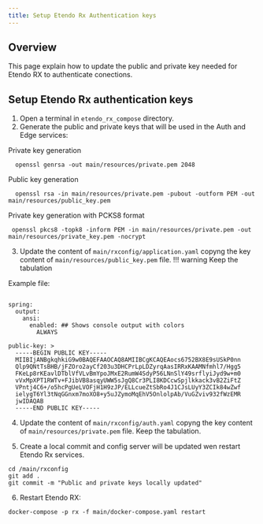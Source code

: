 ```yaml
---
title: Setup Etendo Rx Authentication keys
---
```

## Overview
This page explain how to update the public and private key needed for Etendo RX to authenticate conections.

## Setup Etendo Rx authentication keys
1. Open a terminal in  `etendo_rx_compose` directory.
2. Generate the public and private keys that will be used in the Auth and Edge services:


Private key generation

```plaintext
  openssl genrsa -out main/resources/private.pem 2048
```

Public key generation

```plaintext
  openssl rsa -in main/resources/private.pem -pubout -outform PEM -out main/resources/public_key.pem
```

Private key generation with PCKS8 format

```plaintext
 openssl pkcs8 -topk8 -inform PEM -in main/resources/private.pem -out main/resources/private_key.pem -nocrypt
```

3. Update the content of `main/rxconfig/application.yaml` copyng the key content of `main/resources/public_key.pem` file.
!!! warning
   Keep the tabulation

Example file: 
````

spring:
  output:
    ansi:
      enabled: ## Shows console output with colors
        ALWAYS

public-key: >
  -----BEGIN PUBLIC KEY-----
  MIIBIjANBgkqhkiG9w0BAQEFAAOCAQ8AMIIBCgKCAQEAocs6752BX8E9sUSkP0nn
  Qlp9QNtTsBHB/jFZOro2ayCf203u3DHCPrLpLDZyrqAasIRRxKAAMNfmhl7/Hgg5
  FKeLp8rKEavlDTblVfVLvBmYpoJMxE2RumW4SdyP56LNnSlY49srflyiJyd9w+m0
  vVxMpXPT1RWTv+FJibVB8asqyUWW5sJgQ8Cr3PLI8KDCcwSpjlkkack3vB2ZiFtZ
  VPntj4C6+/o5hcPgUeLVOFjH1H9zJP/ELLcueZtSbRo4J1CJsLUyY3ZCIk84wZwf
  ielygT6Yl3tNqGGnxm7moXO8+y5uJZymoMqEhV5OnlolpAb/VuGZviv932fWzEMR
  jwIDAQAB
  -----END PUBLIC KEY-----

````
4. Update the content of `main/rxconfig/auth.yaml` copyng the key content of `main/resources/private.pem` file. Keep the tabulation.

5. Create a local commit and config server will be updated wen restart Etendo Rx services.
````
cd /main/rxconfig
git add .
git commit -m "Public and private keys locally updated"
````

6. Restart Etendo RX:
````
docker-compose -p rx -f main/docker-compose.yaml restart
````

